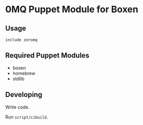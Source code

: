 # 0MQ Puppet Module for Boxen

## Usage

```puppet
include zeromq
```

## Required Puppet Modules

* boxen
* homebrew
* stdlib

## Developing

Write code.

Run `script/cibuild`.
